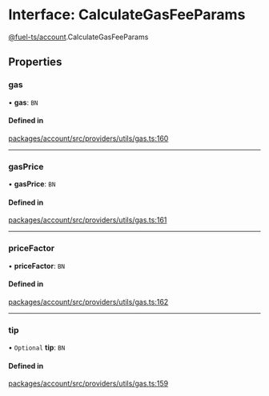 # Interface: CalculateGasFeeParams

[@fuel-ts/account](/api/Account/index.md).CalculateGasFeeParams

## Properties

### gas

• **gas**: `BN`

#### Defined in

[packages/account/src/providers/utils/gas.ts:160](https://github.com/FuelLabs/fuels-ts/blob/6c4998c2/packages/account/src/providers/utils/gas.ts#L160)

___

### gasPrice

• **gasPrice**: `BN`

#### Defined in

[packages/account/src/providers/utils/gas.ts:161](https://github.com/FuelLabs/fuels-ts/blob/6c4998c2/packages/account/src/providers/utils/gas.ts#L161)

___

### priceFactor

• **priceFactor**: `BN`

#### Defined in

[packages/account/src/providers/utils/gas.ts:162](https://github.com/FuelLabs/fuels-ts/blob/6c4998c2/packages/account/src/providers/utils/gas.ts#L162)

___

### tip

• `Optional` **tip**: `BN`

#### Defined in

[packages/account/src/providers/utils/gas.ts:159](https://github.com/FuelLabs/fuels-ts/blob/6c4998c2/packages/account/src/providers/utils/gas.ts#L159)
